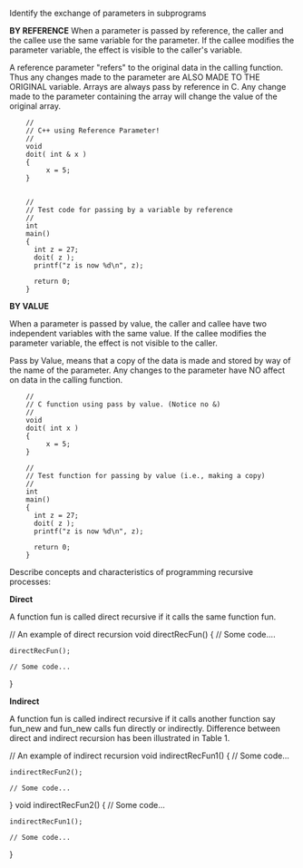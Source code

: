 Identify the exchange of parameters in subprograms

**BY REFERENCE**
When a parameter is passed by reference, the caller and the callee use the same variable for the parameter. 
If the callee modifies the parameter variable, the effect is visible to the caller's variable.

A reference parameter "refers" to the original data in the calling function.
Thus any changes made to the parameter are ALSO MADE TO THE ORIGINAL variable. Arrays are always pass by reference in C. Any change made to the parameter containing the array will change the value of the original array.
         
 
        // 
        // C++ using Reference Parameter! 
        // 
        void 
        doit( int & x ) 
        { 
             x = 5; 
        } 
 
 
        // 
        // Test code for passing by a variable by reference 
        // 
        int 
        main() 
        { 
          int z = 27; 
          doit( z ); 
          printf("z is now %d\n", z); 
 
          return 0; 
        } 



**BY VALUE**

When a parameter is passed by value, the caller and callee have two independent variables with the same value.
If the callee modifies the parameter variable, the effect is not visible to the caller.

Pass by Value, means that a copy of the data is made and stored by way of the name of the parameter. 
Any changes to the parameter have NO affect on data in the calling function.

         
 
        // 
        // C function using pass by value. (Notice no &) 
        // 
        void 
        doit( int x ) 
        { 
             x = 5; 
        } 
 
        // 
        // Test function for passing by value (i.e., making a copy) 
        // 
        int 
        main() 
        { 
          int z = 27; 
          doit( z ); 
          printf("z is now %d\n", z); 
 
          return 0; 
        } 


Describe concepts and characteristics of programming recursive processes:

**Direct**

A function fun is called direct recursive if it calls the same function fun. 

// An example of direct recursion
void directRecFun()
{
    // Some code....

    directRecFun();

    // Some code...
}

**Indirect**

A function fun is called indirect recursive if it calls another function say fun_new and fun_new calls fun directly or indirectly. Difference between direct and indirect recursion has been illustrated in Table 1.


// An example of indirect recursion
void indirectRecFun1()
{
    // Some code...

    indirectRecFun2();

    // Some code...
}
void indirectRecFun2()
{
    // Some code...

    indirectRecFun1();

    // Some code...
}
